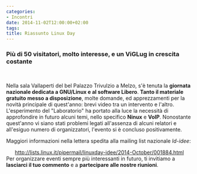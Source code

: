 ```yaml
---
categories:
- Incontri
date: 2014-11-02T12:00:00+02:00
tags:
title: Riassunto Linux Day
---
```

<h3>Più di 50 visitatori, molto interesse, e un ViGLug in crescita costante</h3>
&nbsp;

Nella sala Vallaperti del bel Palazzo Trivulzio a Melzo, s'è tenuta la <strong>giornata nazionale dedicata a GNU/Linux e al software Libero</strong>. <strong>Tanto il materiale gratuito messo a disposizione</strong>, molte domande, ed apprezzamenti per la novità principale di quest'anno: brevi video tra un intervento e l'altro.
L'esperimento del "Laboratorio" ha portato alla luce la necessità di approfondire in futuro alcuni temi, nello specifico <strong>Ninux</strong> e <strong>VoIP</strong>.
Nonostante quest'anno vi siano stati problemi legati all'assenza di alcuni relatori e all'esiguo numero di organizzatori, l'evento si è concluso positivamente.

Maggiori informazioni nella lettera spedita alla mailing list nazionale<em> ld-idee</em>:
<div style="text-align: center;"><a href="http://lists.linux.it/pipermail/linuxday-idee/2014-October/001884.html" target="_blank">http://lists.linux.it/pipermail/linuxday-idee/2014-October/001884.html</a></div>
Per organizzare eventi sempre più interessanti in futuro, ti invitiamo a <strong>lasciarci il tuo commento</strong> e a <strong>partecipare alle nostre riunioni</strong>.
